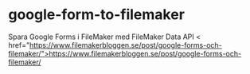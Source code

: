 # google-form-to-filemaker
Spara Google Forms i FileMaker med FileMaker Data API
< href="https://www.filemakerbloggen.se/post/google-forms-och-filemaker/">https://www.filemakerbloggen.se/post/google-forms-och-filemaker/</a>
